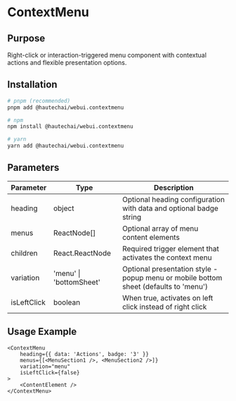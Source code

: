 # ContextMenu

## Purpose

Right-click or interaction-triggered menu component with contextual actions and flexible presentation options.

## Installation

```bash
# pnpm (recommended)
pnpm add @hautechai/webui.contextmenu

# npm
npm install @hautechai/webui.contextmenu

# yarn
yarn add @hautechai/webui.contextmenu
```

## Parameters

| Parameter   | Type                    | Description                                                                          |
| ----------- | ----------------------- | ------------------------------------------------------------------------------------ |
| heading     | object                  | Optional heading configuration with data and optional badge string                   |
| menus       | ReactNode[]             | Optional array of menu content elements                                              |
| children    | React.ReactNode         | Required trigger element that activates the context menu                             |
| variation   | 'menu' \| 'bottomSheet' | Optional presentation style - popup menu or mobile bottom sheet (defaults to 'menu') |
| isLeftClick | boolean                 | When true, activates on left click instead of right click                            |

## Usage Example

```tsx
<ContextMenu
    heading={{ data: 'Actions', badge: '3' }}
    menus={[<MenuSection1 />, <MenuSection2 />]}
    variation="menu"
    isLeftClick={false}
>
    <ContentElement />
</ContextMenu>
```
